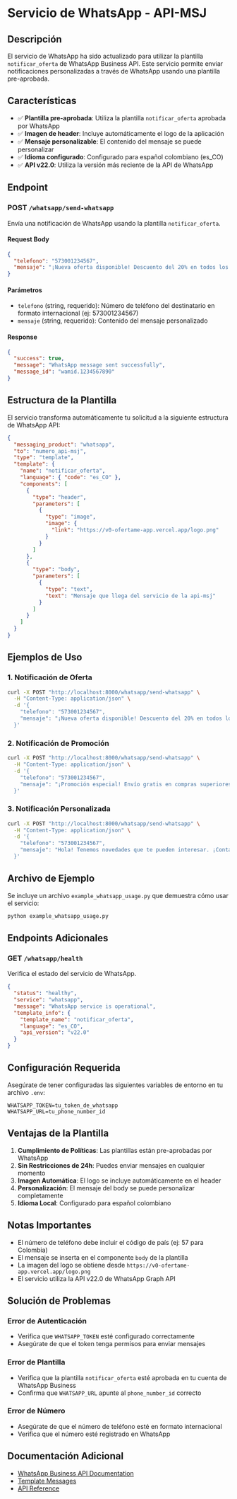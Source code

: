# Servicio de WhatsApp - API-MSJ

## Descripción

El servicio de WhatsApp ha sido actualizado para utilizar la plantilla `notificar_oferta` de WhatsApp Business API. Este servicio permite enviar notificaciones personalizadas a través de WhatsApp usando una plantilla pre-aprobada.

## Características

- ✅ **Plantilla pre-aprobada**: Utiliza la plantilla `notificar_oferta` aprobada por WhatsApp
- ✅ **Imagen de header**: Incluye automáticamente el logo de la aplicación
- ✅ **Mensaje personalizable**: El contenido del mensaje se puede personalizar
- ✅ **Idioma configurado**: Configurado para español colombiano (es_CO)
- ✅ **API v22.0**: Utiliza la versión más reciente de la API de WhatsApp

## Endpoint

### POST `/whatsapp/send-whatsapp`

Envía una notificación de WhatsApp usando la plantilla `notificar_oferta`.

#### Request Body

```json
{
  "telefono": "573001234567",
  "mensaje": "¡Nueva oferta disponible! Descuento del 20% en todos los productos."
}
```

#### Parámetros

- `telefono` (string, requerido): Número de teléfono del destinatario en formato internacional (ej: 573001234567)
- `mensaje` (string, requerido): Contenido del mensaje personalizado

#### Response

```json
{
  "success": true,
  "message": "WhatsApp message sent successfully",
  "message_id": "wamid.1234567890"
}
```

## Estructura de la Plantilla

El servicio transforma automáticamente tu solicitud a la siguiente estructura de WhatsApp API:

```json
{
  "messaging_product": "whatsapp",
  "to": "numero_api-msj",
  "type": "template",
  "template": {
    "name": "notificar_oferta",
    "language": { "code": "es_CO" },
    "components": [
      {
        "type": "header",
        "parameters": [
          {
            "type": "image",
            "image": {
              "link": "https://v0-ofertame-app.vercel.app/logo.png"
            }
          }
        ]
      },
      {
        "type": "body",
        "parameters": [
          {
            "type": "text",
            "text": "Mensaje que llega del servicio de la api-msj"
          }
        ]
      }
    ]
  }
}
```

## Ejemplos de Uso

### 1. Notificación de Oferta

```bash
curl -X POST "http://localhost:8000/whatsapp/send-whatsapp" \
  -H "Content-Type: application/json" \
  -d '{
    "telefono": "573001234567",
    "mensaje": "¡Nueva oferta disponible! Descuento del 20% en todos los productos."
  }'
```

### 2. Notificación de Promoción

```bash
curl -X POST "http://localhost:8000/whatsapp/send-whatsapp" \
  -H "Content-Type: application/json" \
  -d '{
    "telefono": "573001234567",
    "mensaje": "¡Promoción especial! Envío gratis en compras superiores a $100.000"
  }'
```

### 3. Notificación Personalizada

```bash
curl -X POST "http://localhost:8000/whatsapp/send-whatsapp" \
  -H "Content-Type: application/json" \
  -d '{
    "telefono": "573001234567",
    "mensaje": "Hola! Tenemos novedades que te pueden interesar. ¡Contáctanos!"
  }'
```

## Archivo de Ejemplo

Se incluye un archivo `example_whatsapp_usage.py` que demuestra cómo usar el servicio:

```bash
python example_whatsapp_usage.py
```

## Endpoints Adicionales

### GET `/whatsapp/health`

Verifica el estado del servicio de WhatsApp.

```json
{
  "status": "healthy",
  "service": "whatsapp",
  "message": "WhatsApp service is operational",
  "template_info": {
    "template_name": "notificar_oferta",
    "language": "es_CO",
    "api_version": "v22.0"
  }
}
```

## Configuración Requerida

Asegúrate de tener configuradas las siguientes variables de entorno en tu archivo `.env`:

```env
WHATSAPP_TOKEN=tu_token_de_whatsapp
WHATSAPP_URL=tu_phone_number_id
```

## Ventajas de la Plantilla

1. **Cumplimiento de Políticas**: Las plantillas están pre-aprobadas por WhatsApp
2. **Sin Restricciones de 24h**: Puedes enviar mensajes en cualquier momento
3. **Imagen Automática**: El logo se incluye automáticamente en el header
4. **Personalización**: El mensaje del body se puede personalizar completamente
5. **Idioma Local**: Configurado para español colombiano

## Notas Importantes

- El número de teléfono debe incluir el código de país (ej: 57 para Colombia)
- El mensaje se inserta en el componente `body` de la plantilla
- La imagen del logo se obtiene desde `https://v0-ofertame-app.vercel.app/logo.png`
- El servicio utiliza la API v22.0 de WhatsApp Graph API

## Solución de Problemas

### Error de Autenticación
- Verifica que `WHATSAPP_TOKEN` esté configurado correctamente
- Asegúrate de que el token tenga permisos para enviar mensajes

### Error de Plantilla
- Verifica que la plantilla `notificar_oferta` esté aprobada en tu cuenta de WhatsApp Business
- Confirma que `WHATSAPP_URL` apunte al `phone_number_id` correcto

### Error de Número
- Asegúrate de que el número de teléfono esté en formato internacional
- Verifica que el número esté registrado en WhatsApp

## Documentación Adicional

- [WhatsApp Business API Documentation](https://developers.facebook.com/docs/whatsapp)
- [Template Messages](https://developers.facebook.com/docs/whatsapp/message-templates)
- [API Reference](https://developers.facebook.com/docs/whatsapp/cloud-api/reference)




